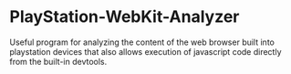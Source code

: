# PlayStation-WebKit-Analyzer
Useful program for analyzing the content of the web browser built into playstation devices that also allows execution of javascript code directly from the built-in devtools.
